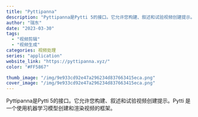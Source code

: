 ```yaml
---
title: "Pyttipanna"
description: "Pyttipanna是Pytti 5的接口。它允许您构建、叙述和试验视频创建提示。Pytti 是一个使用机器学习模型创建"
author: "瑞东"
date: "2023-03-30"
tags:
  - "视频剪辑"
  - "视频生成"
categories: 视频处理
series: "application"
website_link: "https://pyttipanna.xyz/"
color: "#FF5867"

thumb_image: "/img/9e933cd92e47a296234d837663415eca.png"
cover_image: "/img/9e933cd92e47a296234d837663415eca.png"
---
```


Pyttipanna是Pytti 5的接口。它允许您构建、叙述和试验视频创建提示。Pytti 是一个使用机器学习模型创建和渲染视频的框架。